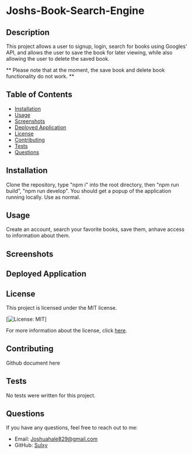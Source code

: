 # Joshs-Book-Search-Engine

## Description
This project allows a user to signup, login, search for books using Googles' API, and allows the user to save the book for later viewing, while also allowing the user to delete the saved book. 

** Please note that at the moment, the save book and delete book functionality do not work. ** 

## Table of Contents
- [Installation](#installation)
- [Usage](#usage)
- [Screenshots](#screenshots)
- [Deployed Application](#deployed-application)
- [License](#license)
- [Contributing](#contributing)
- [Tests](#tests)
- [Questions](#questions)

## Installation
Clone the repository, type "npm i" into the root directory, then "npm run build", "npm run develop". You should get a popup of the application running locally. Use as normal.

## Usage
Create an account, search your favorite books, save them, anhave access to information about them. 

## Screenshots

## Deployed Application

## License
This project is licensed under the MIT license.

[![License: MIT](https://img.shields.io/badge/License-MIT-yellow.svg)]

For more information about the license, click [here](https://opensource.org/licenses/MIT).

## Contributing
Github document here

## Tests
No tests were written for this project.

## Questions
If you have any questions, feel free to reach out to me:
- Email: Joshuahale829@gmail.com
- GitHub: [Sulxy](https://github.com/Sulxy)